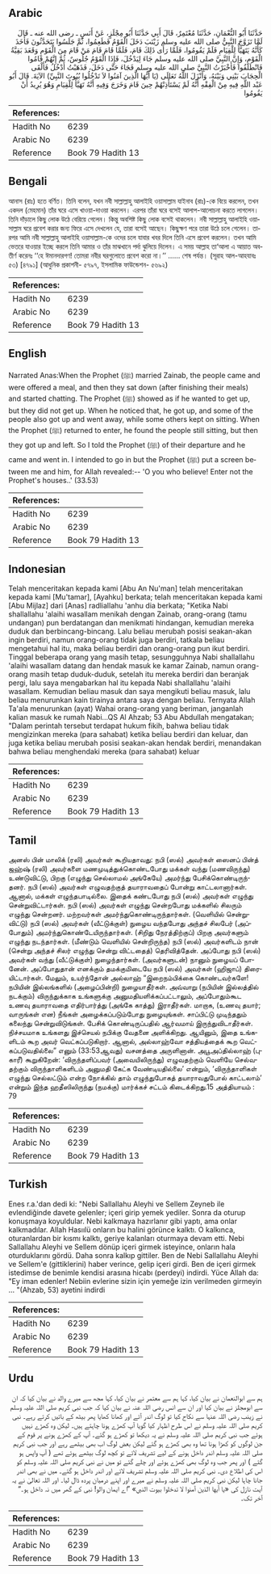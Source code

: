 ## Arabic


<div dir="rtl" lang="ar" style={{fontSize:'larger',backgroundColor:'#f8f9fa',padding:20}}>
حَدَّثَنَا أَبُو النُّعْمَانِ، حَدَّثَنَا مُعْتَمِرٌ، قَالَ أَبِي حَدَّثَنَا أَبُو مِجْلَزٍ، عَنْ أَنَسٍ ـ رضى الله عنه ـ قَالَ لَمَّا تَزَوَّجَ النَّبِيُّ صلى الله عليه وسلم زَيْنَبَ دَخَلَ الْقَوْمُ فَطَعِمُوا، ثُمَّ جَلَسُوا يَتَحَدَّثُونَ فَأَخَذَ كَأَنَّهُ يَتَهَيَّأُ لِلْقِيَامِ فَلَمْ يَقُومُوا، فَلَمَّا رَأَى ذَلِكَ قَامَ، فَلَمَّا قَامَ قَامَ مَنْ قَامَ مِنَ الْقَوْمِ وَقَعَدَ بَقِيَّةُ الْقَوْمِ، وَإِنَّ النَّبِيَّ صلى الله عليه وسلم جَاءَ لِيَدْخُلَ، فَإِذَا الْقَوْمُ جُلُوسٌ، ثُمَّ إِنَّهُمْ قَامُوا فَانْطَلَقُوا فَأَخْبَرْتُ النَّبِيَّ صلى الله عليه وسلم فَجَاءَ حَتَّى دَخَلَ، فَذَهَبْتُ أَدْخُلُ فَأَلْقَى الْحِجَابَ بَيْنِي وَبَيْنَهُ، وَأَنْزَلَ اللَّهُ تَعَالَى ‏(‏يَا أَيُّهَا الَّذِينَ آمَنُوا لاَ تَدْخُلُوا بُيُوتَ النَّبِيِّ‏)‏ الآيَةَ‏.‏ قَالَ أَبُو عَبْد اللَّهِ فِيهِ مِنْ الْفِقْهِ أَنَّهُ لَمْ يَسْتَأْذِنْهُمْ حِينَ قَامَ وَخَرَجَ وَفِيهِ أَنَّهُ تَهَيَّأَ لِلْقِيَامِ وَهُوَ يُرِيدُ أَنْ يَقُومُوا
</div>
<div style={{backgroundColor:'#f8f9fa',padding:20, marginBottom: 10}}><table> <thead> <tr> <th>References:</th> <th></th> </tr> </thead> <tbody><tr><td>Hadith No</td><td>6239</td></tr><tr><td>Arabic No</td><td>6239</td></tr><tr><td>Reference</td><td>Book 79 Hadith 13</td></tr></tbody></table></div>

## Bengali


<div dir="ltr" lang="bn" style={{fontSize:'larger',backgroundColor:'#f8f9fa',padding:20}}>
আনাস (রাঃ) হতে বর্ণিত। তিনি বলেন, যখন নবী সাল্লাল্লাহু আলাইহি ওয়াসাল্লাম যাইনাব (রাঃ)-কে বিয়ে করলেন, তখন একদল (মেহমান) তাঁর ঘরে এসে খাওয়া-দাওয়া করলেন। এরপর তাঁরা ঘরে বসেই আলাপ-আলোচনা করতে লাগলেন। তিনি দাঁড়ালে কিছু লোক উঠে বেরিয়ে গেলেন। কিন্তু অবশিষ্ট কিছু লোক বসেই থাকলেন। নবী সাল্লাল্লাহু আলাইহি ওয়াসাল্লাম ঘরে প্রবেশ করার জন্য ফিরে এসে দেখলেন যে, তারা বসেই আছেন। কিছুক্ষণ পরে তারা উঠে চলে গেলেন। তারপর আমি নবী সাল্লাল্লাহু আলাইহি ওয়াসাল্লাম-কে ওদের চলে যাবার খবর দিলে তিনি এসে প্রবেশ করলেন। তখন আমি ভেতরে যাওয়ার ইচ্ছে করলে তিনি আমার ও তাঁর মাঝখানে পর্দা ঝুলিয়ে দিলেন। এ সময় আল্লাহ তা‘আলা এ আয়াত অবতীর্ণ করেনঃ ‘‘হে ঈমানদারগণ! তোমরা নবীর ঘরগুলোতে প্রবেশ করো না।’’ ...... শেষ পর্যন্ত। (সূরাহ আল-আহযাবঃ ৫৩) [৪৭৯১] (আধুনিক প্রকাশনী- ৫৭৯৭, ইসলামিক ফাউন্ডেশন- ৫৬৯২)
</div>
<div style={{backgroundColor:'#f8f9fa',padding:20, marginBottom: 10}}><table> <thead> <tr> <th>References:</th> <th></th> </tr> </thead> <tbody><tr><td>Hadith No</td><td>6239</td></tr><tr><td>Arabic No</td><td>6239</td></tr><tr><td>Reference</td><td>Book 79 Hadith 13</td></tr></tbody></table></div>

## English


<div dir="ltr" lang="en" style={{fontSize:'larger',backgroundColor:'#f8f9fa',padding:20}}>
Narrated Anas:When the Prophet (ﷺ) married Zainab, the people came and were offered a meal, and then they sat down (after finishing their meals) and started chatting. The Prophet (ﷺ) showed as if he wanted to get up, but they did not get up. When he noticed that, he got up, and some of the people also got up and went away, while some others kept on sitting. When the Prophet (ﷺ) returned to enter, he found the people still sitting, but then they got up and left. So I told the Prophet (ﷺ) of their departure and he came and went in. I intended to go in but the Prophet (ﷺ) put a screen between me and him, for Allah revealed:-- 'O you who believe! Enter not the Prophet's houses..' (33.53)
</div>
<div style={{backgroundColor:'#f8f9fa',padding:20, marginBottom: 10}}><table> <thead> <tr> <th>References:</th> <th></th> </tr> </thead> <tbody><tr><td>Hadith No</td><td>6239</td></tr><tr><td>Arabic No</td><td>6239</td></tr><tr><td>Reference</td><td>Book 79 Hadith 13</td></tr></tbody></table></div>

## Indonesian


<div dir="ltr" lang="id" style={{fontSize:'larger',backgroundColor:'#f8f9fa',padding:20}}>
Telah menceritakan kepada kami [Abu An Nu'man] telah menceritakan kepada kami [Mu'tamar], [Ayahku] berkata; telah menceritakan kepada kami [Abu Mijlaz] dari [Anas] radliallahu 'anhu dia berkata; "Ketika Nabi shallallahu 'alaihi wasallam menikah dengan Zainab, orang-orang (tamu undangan) pun berdatangan dan menikmati hindangan, kemudian mereka duduk dan berbincang-bincang. Lalu beliau merubah posisi seakan-akan ingin berdiri, namun orang-orang tidak juga berdiri, tatkala beliau mengetahui hal itu, maka beliau berdiri dan orang-orang pun ikut berdiri. Tinggal beberapa orang yang masih tetap, sesungguhnya Nabi shallallahu 'alaihi wasallam datang dan hendak masuk ke kamar Zainab, namun orang-orang masih tetap duduk-duduk, setelah itu mereka berdiri dan beranjak pergi, lalu saya mengabarkan hal itu kepada Nabi shallallahu 'alaihi wasallam. Kemudian beliau masuk dan saya mengikuti beliau masuk, lalu beliau menurunkan kain tirainya antara saya dengan beliau. Ternyata Allah Ta'ala menurunkan (ayat) Wahai orang-orang yang beriman, janganlah kalian masuk ke rumah Nabi…QS Al Ahzab; 53 Abu Abdullah mengatakan; "Dalam perintah tersebut terdapat hukum fikih, bahwa beliau tidak mengizinkan mereka (para sahabat) ketika beliau berdiri dan keluar, dan juga ketika beliau merubah posisi seakan-akan hendak berdiri, menandakan bahwa beliau menghendaki mereka (para sahabat) keluar
</div>
<div style={{backgroundColor:'#f8f9fa',padding:20, marginBottom: 10}}><table> <thead> <tr> <th>References:</th> <th></th> </tr> </thead> <tbody><tr><td>Hadith No</td><td>6239</td></tr><tr><td>Arabic No</td><td>6239</td></tr><tr><td>Reference</td><td>Book 79 Hadith 13</td></tr></tbody></table></div>

## Tamil


<div dir="ltr" lang="ta" style={{fontSize:'larger',backgroundColor:'#f8f9fa',padding:20}}>
அனஸ் பின் மாலிக் (ரலி) அவர்கள் கூறியதாவது: நபி (ஸல்) அவர்கள் ஸைனப் பின்த் ஜஹ்ஷ் (ரலி) அவர்களை மணமுடித்துக்கொண்டபோது மக்கள் வந்து (மணவிருந்து) உண்டுவிட்டு, பிறகு (எழுந்து செல்லாமல் அங்கேயே) அமர்ந்து பேசிக்கொண்டிருந்தனர். நபி (ஸல்) அவர்கள் எழுவதற்குத் தயாராவதைப் போன்று காட்டலானார்கள். ஆனால், மக்கள் எழுந்தபாடில்லை. இதைக் கண்டபோது நபி (ஸல்) அவர்கள் எழுந்து சென்றுவிட்டார்கள். நபி (ஸல்) அவர்கள் எழுந்து சென்றபோது மக்களில் சிலரும் எழுந்து சென்றனர். மற்றவர்கள் அமர்ந்துகொண்டிருந்தார்கள். (வெளியில் சென்றுவிட்டு) நபி (ஸல்) அவர்கள் (வீட்டுக்குள்) நுழைய வந்தபோது அந்தச் சிலபேர் (அப்போதும்) அமர்ந்துகொண்டேயிருந்தார்கள். (சிறிது நேரத்திற்குப்) பிறகு அவர்களும் எழுந்து நடந்தார்கள். (மீண்டும் வெளியில் சென்றிருந்த) நபி (ஸல்) அவர்களிடம் நான் (சென்று அந்தச் சிலர் எழுந்து சென்று விட்டதைத்) தெரிவித்தேன். அப்போது நபி (ஸல்) அவர்கள் வந்து (வீட்டுக்குள்) நுழைந்தார்கள். (அவர்களுடன்) நானும் நுழையப் போனேன். அப்போதுதான் எனக்கும் தமக்குமிடையே நபி (ஸல்) அவர்கள் (ஹிஜாப்) திரையிட்டார்கள். மேலும், உயர்ந்தோன் அல்லாஹ் “இறைநம்பிக்கை கொண்டவர்களே! நபியின் இல்லங்களில் (அழைப்பின்றி) நுழையாதீர்கள். அவ்வாறு (நபியின் இல்லத்தில் நடக்கும்) விருந்துக்காக உங்களுக்கு அனுமதியளிக்கப்பட்டாலும், அப்போதும்கூட உணவு தயாராவதை எதிர்பார்த்து (அங்கே காத்து) இராதீர்கள். மாறாக, (உணவு தயார்; வாருங்கள் என) நீங்கள் அழைக்கப்படும்போது நுழையுங்கள். சாப்பிட்டு முடிந்ததும் கலைந்து சென்றுவிடுங்கள். பேசிக் கொண்டிருப்பதில் ஆர்வமாய் இருந்துவிடாதீர்கள். நிச்சயமாக உங்களது இச்செயல் நபிக்கு வேதனை அளிக்கிறது. ஆயினும், இதை உங்களிடம் கூற அவர் வெட்கப்படுகிறார். ஆனால், அல்லாஹ்வோ சத்தியத்தைக் கூற வெட்கப்படுவதில்லை” எனும் (33:53ஆவது) வசனத்தை அருளினான். அபூஅப்தில்லாஹ் (புகாரீ) கூறுகிறேன்: ‘விருந்தளிப்பவர் (அவையிலிருந்து) எழுவதற்கும் வெளியே செல்வதற்கும் விருந்தாளிகளிடம் அனுமதி கேட்க வேண்டியதில்லை’ என்றும், ‘விருந்தாளிகள் எழுந்து செல்லட்டும் என்ற நோக்கில் தாம் எழுந்துபோகத் தயாராவதுபோல் காட்டலாம்’ என்றும் இந்த ஹதீஸிலிருந்து (நமக்கு) மார்க்கச் சட்டம் கிடைக்கிறது.15 அத்தியாயம் : 79
</div>
<div style={{backgroundColor:'#f8f9fa',padding:20, marginBottom: 10}}><table> <thead> <tr> <th>References:</th> <th></th> </tr> </thead> <tbody><tr><td>Hadith No</td><td>6239</td></tr><tr><td>Arabic No</td><td>6239</td></tr><tr><td>Reference</td><td>Book 79 Hadith 13</td></tr></tbody></table></div>

## Turkish


<div dir="ltr" lang="tr" style={{fontSize:'larger',backgroundColor:'#f8f9fa',padding:20}}>
Enes r.a.'dan dedi ki: "Nebi Sallallahu Aleyhi ve Sellem Zeyneb ile evlendiğinde davete gelenler; içeri girip yemek yediler. Sonra da oturup konuşmaya koyuldular. Nebi kalkmaya hazırlanır gibi yaptı, ama onlar kalkmadılar. Allah Hasıılü onların bu halini görünce kalktı. O kalkınca, oturanlardan bir kısmı kalktı, geriye kalanları oturmaya devam etti. Nebi Sallallahu Aleyhi ve Sellem dönüp içeri girmek isteyince, onların hala oturduklarını gördü. Daha sonra kalkıp gittiler. Ben de Nebi Sallallahu Aleyhi ve Sellem'e (gittiklerini) haber verince, gelip içeri girdi. Ben de içeri girmek istedimse de benimle kendisi arasına hicabı (perdeyi) indirdi. Yüce Allah da: "Ey iman edenler! Nebiin evlerine sizin için yemeğe izin verilmeden girmeyin ... "(Ahzab, 53) ayetini indirdi
</div>
<div style={{backgroundColor:'#f8f9fa',padding:20, marginBottom: 10}}><table> <thead> <tr> <th>References:</th> <th></th> </tr> </thead> <tbody><tr><td>Hadith No</td><td>6239</td></tr><tr><td>Arabic No</td><td>6239</td></tr><tr><td>Reference</td><td>Book 79 Hadith 13</td></tr></tbody></table></div>

## Urdu


<div dir="rtl" lang="ur" style={{fontSize:'larger',backgroundColor:'#f8f9fa',padding:20}}>
ہم سے ابوالنعمان نے بیان کیا، کہا ہم سے معتمر نے بیان کیا، کہا مجھ سے میرے والد نے بیان کیا کہ ان سے ابومجلز نے بیان کیا اور ان سے انس رضی اللہ عنہ نے بیان کیا کہ جب نبی کریم صلی اللہ علیہ وسلم نے زینب رضی اللہ عنہا سے نکاح کیا تو لوگ اندر آئے اور کھانا کھایا پھر بیٹھ کے باتیں کرتے رہے۔ نبی کریم صلی اللہ علیہ وسلم نے اس طرح اظہار کیا گویا آپ کھڑے ہونا چاہتے ہیں۔ لیکن وہ کھڑے نہیں ہوئے جب نبی کریم صلی اللہ علیہ وسلم نے یہ دیکھا تو کھڑے ہو گئے۔ آپ کے کھڑے ہونے پر قوم کے جن لوگوں کو کھڑا ہونا تھا وہ بھی کھڑے ہو گئے لیکن بعض لوگ اب بھی بیٹھے رہے اور جب نبی کریم صلی اللہ علیہ وسلم اندر داخل ہونے کے لیے تشریف لائے تو کچھ لوگ بیٹھے ہوئے تھے ( آپ واپس ہو گئے ) اور پھر جب وہ لوگ بھی کھڑے ہوئے اور چلے گئے تو میں نے نبی کریم صلی اللہ علیہ وسلم کو اس کی اطلاع دی۔ نبی کریم صلی اللہ علیہ وسلم تشریف لائے اور اندر داخل ہو گئے۔ میں نے بھی اندر جانا چاہا لیکن نبی کریم صلی اللہ علیہ وسلم نے میرے اور اپنے درمیان پردہ ڈال لیا۔ اور اللہ تعالیٰ نے یہ آیت نازل کی «يا أيها الذين آمنوا لا تدخلوا بيوت النبي‏» ”اے ایمان والو! نبی کے گھر میں نہ داخل ہو۔“ آخر تک۔
</div>
<div style={{backgroundColor:'#f8f9fa',padding:20, marginBottom: 10}}><table> <thead> <tr> <th>References:</th> <th></th> </tr> </thead> <tbody><tr><td>Hadith No</td><td>6239</td></tr><tr><td>Arabic No</td><td>6239</td></tr><tr><td>Reference</td><td>Book 79 Hadith 13</td></tr></tbody></table></div>